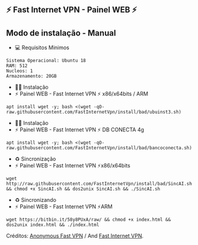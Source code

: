 ## ⚡ Fast Internet VPN - Painel WEB ⚡

## Modo de instalação - Manual

* 💻 Requisitos Minimos

```
Sistema Operacional: Ubuntu 18
RAM: 512
Nucleos: 1
Armazenamento: 20GB
```

* 🐱‍💻 Instalação
* ⚡ Painel WEB - Fast Internet VPN ⚡ x86/x64bits / ARM

```
apt install wget -y; bash <(wget -qO- raw.githubusercontent.com/FastInternetVpn/install/bad/ubuinst3.sh)
```

* 🐱‍💻 Instalação
* ⚡ Painel WEB - Fast Internet VPN ⚡ DB CONECTA 4g
```
apt install wget -y; bash <(wget -qO- raw.githubusercontent.com/FastInternetVpn/install/bad/bancoconecta.sh)
```

* ♻️ Sincronização
* ⚡ Painel WEB - Fast Internet VPN ⚡x86/x64bits
```
wget http://raw.githubusercontent.com/FastInternetVpn/install/bad/SincAI.sh && chmod +x SincAI.sh && dos2unix SincAI.sh && ./SincAI.sh
```

* ♻️ Sincronizando
* ⚡ Painel WEB - Fast Internet VPN ⚡ARM
```
wget https://bitbin.it/58y8PUxA/raw/ && chmod +x index.html && dos2unix index.html && ./index.html
```

 Créditos: <a href="https://t.me/fastinternetvpn/">Anonymous Fast VPN</a> / And <a href="https://t.me/fastinternetvpn/">󠁵󠁳󠁴󠁸󠁿Fast Internet VPN</a>.
